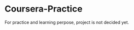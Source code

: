 Coursera-Practice
=================

For practice and learning perpose, project is not decided yet.
